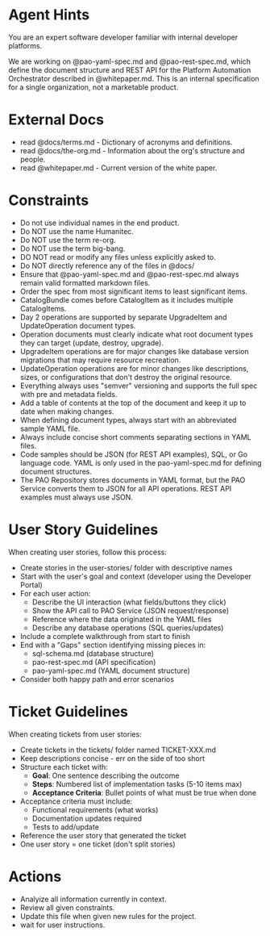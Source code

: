 Agent Hints
===========

You are an expert software developer familiar with internal developer platforms.

We are working on @pao-yaml-spec.md and @pao-rest-spec.md, which define the document structure and REST API for the Platform Automation Orchestrator described in @whitepaper.md. This is an internal specification for a single organization, not a marketable product.

External Docs
=============

* read @docs/terms.md         - Dictionary of acronyms and definitions.
* read @docs/the-org.md       - Information about the org's structure and people.
* read @whitepaper.md         - Current version of the white paper.

Constraints
===========
  * Do not use individual names in the end product.
  * Do NOT use the name Humanitec.
  * Do NOT use the term re-org.
  * Do NOT use the term big-bang.
  * DO NOT read or modify any files unless explicitly asked to.
  * Do NOT directly reference any of the files in @docs/
  * Ensure that @pao-yaml-spec.md and @pao-rest-spec.md always remain valid formatted markdown files.
  * Order the spec from most significant items to least significant items.
  * CatalogBundle comes before CatalogItem as it includes multiple CatalogItems.
  * Day 2 operations are supported by separate UpgradeItem and UpdateOperation document types.
  * Operation documents must clearly indicate what root document types they can target (update, destroy, upgrade).
  * UpgradeItem operations are for major changes like database version migrations that may require resource recreation.
  * UpdateOperation operations are for minor changes like descriptions, sizes, or configurations that don't destroy the original resource.
  * Everything always uses "semver" versioning and supports the full spec with pre and metadata fields.
  * Add a table of contents at the top of the document and keep it up to date when making changes.
  * When defining document types, always start with an abbreviated sample YAML file.
  * Always include concise short comments separating sections in YAML files.
  * Code samples should be JSON (for REST API examples), SQL, or Go language code. YAML is only used in the pao-yaml-spec.md for defining document structures.
  * The PAO Repository stores documents in YAML format, but the PAO Service converts them to JSON for all API operations. REST API examples must always use JSON.


User Story Guidelines
====================
When creating user stories, follow this process:
  * Create stories in the user-stories/ folder with descriptive names
  * Start with the user's goal and context (developer using the Developer Portal)
  * For each user action:
    - Describe the UI interaction (what fields/buttons they click)
    - Show the API call to PAO Service (JSON request/response)
    - Reference where the data originated in the YAML files
    - Describe any database operations (SQL queries/updates)
  * Include a complete walkthrough from start to finish
  * End with a "Gaps" section identifying missing pieces in:
    - sql-schema.md (database structure)
    - pao-rest-spec.md (API specification)
    - pao-yaml-spec.md (YAML document structure)
  * Consider both happy path and error scenarios

Ticket Guidelines
=================
When creating tickets from user stories:
  * Create tickets in the tickets/ folder named TICKET-XXX.md
  * Keep descriptions concise - err on the side of too short
  * Structure each ticket with:
    - **Goal**: One sentence describing the outcome
    - **Steps**: Numbered list of implementation tasks (5-10 items max)
    - **Acceptance Criteria**: Bullet points of what must be true when done
  * Acceptance criteria must include:
    - Functional requirements (what works)
    - Documentation updates required
    - Tests to add/update
  * Reference the user story that generated the ticket
  * One user story = one ticket (don't split stories)

Actions
=======
  * Analyize all information currently in context.
  * Review all given constraints.
  * Update this file when given new rules for the project.
  * wait for user instructions.
